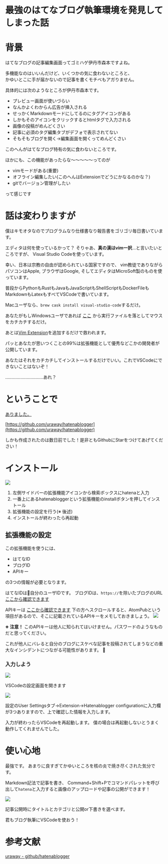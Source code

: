 <!--
{"id":"10257846132687373812","title":"最強のはてなブログ執筆環境を発見してしまった話","categories":["タイムリーな話題"," ポエム"," 偏見"," エディタ戦争"],"draft":"no"}
-->
# 最強のはてなブログ執筆環境を発見してしまった話
# 背景
はてなブログの記事編集画面ってゴミハゲ伊丹市森本ですよね。  

多機能なのはいいんだけど、いくつかの気に食わないところと、  
かゆいとこに手が届かないので記事を書くモチベもアガりません。

具体的には次のようなところが伊丹市森本です。

- プレビュー画面が使いづらい
- なんかよくわからん広告が挿入される
- せっかくMarkdownモードにしてるのにタグアイコンがある
- しかもそのアイコンをクリックするとhtmlタグで入力される
- 画像の投稿がめんどくさい
- 記事に必須のタグ編集タブがデフォで表示されてない
- そもそもブログを開く→編集画面を開くってめんどくさい

このへんがはてなブログ特有の気に食わないところです。

ほかにも、この機能があったらな〜〜〜〜〜ってのが

- vimモードがある(重要)
- オフライン編集したい(このへんはExtensionでどうにかなるのかな？)
- gitでバージョン管理がしたい

って感じです

# 話は変わりますが
僕はキモオタなのでプログラムなり仕様書なり報告書をゴリゴリ毎日書いています。

エディタは何を使っているかって？ そりゃあ、**真の漢はvim一択**…と言いたいところですが、
Visual Studio Codeを使っています。

幸い、日本は宗教の自由が認められている国家ですので、
vim教徒でありながらパソコンはApple, ブラウザはGoogle, そしてエディタはMicroSoft製のものを使っています。

普段からPythonもRustもJavaもJavaScriptもShellScriptもDockerFileもMarkdownもLatexもすべてVSCodeで書いています。

Macユーザなら、`brew cask install visual-studio-code`するだけ。

あなたがもしWindowsユーザであれば [ここ](https://code.visualstudio.com/) から実行ファイルを落としてマウスをカチカチするだけ。

あとは[Vim Extension](https://github.com/VSCodeVim/Vim)を追加するだけで救われます。

パッとあなたが思いつくことの99%は拡張機能として優秀などこかの開発者が公開しています。

あなたはそれをカチカチしてインストールするだけでいい。これでVSCodeにできないことはないぞ！

…………………………あれ？

# ということで
[ありました。](https://marketplace.visualstudio.com/items?itemName=uraway.hatenablogger)

[https://github.com/uraway/hatenablogger](https://github.com/uraway/hatenablogger)

しかも作成されたのは数日前でした！是非ともGithubにStarをつけてあげてください！

# インストール
![](https://cdn-ak.f.st-hatena.com/images/fotolife/s/sometrouble/20181220/20181220052622.png)

1. 左側サイドバーの拡張機能アイコンから検索ボックスにhatenaと入力
2. 一番上にあるhatenabloggerという拡張機能のinstallボタンを押してインストール
3. 拡張機能の設定を行う(※ 後述)
4. インストールが終わったら再起動

## 拡張機能の設定
この拡張機能を使うには、

- はてなID
- ブログID
- APIキー

の3つの情報が必要となります。

はてなIDは自分のユーザIDです。
ブログIDは、`https://`を除いたブログのURL [ここから確認できます](http://blog.hatena.ne.jp/my/config)

APIキーは [ここから確認できます](http://blog.hatena.ne.jp/my/config/detail)
下の方へスクロールすると、AtomPubという項目があるので、そこに記載されているAPIキーをメモしておきましょう。
![](https://cdn-ak.f.st-hatena.com/images/fotolife/s/sometrouble/20181220/20181220053626.png)

**※ 注意！**
このAPIキーは他人に知られてはいけません。パスワードのようなものだと思ってください。

これが他人にバレると自分のブログにスケベな記事を投稿されてしまうなどの重大なインシデントにつながる可能性があります。

### 入力しよう
![](https://cdn-ak.f.st-hatena.com/images/fotolife/s/sometrouble/20181220/20181220053136.png)

VSCodeの設定画面を開きます

![](https://cdn-ak.f.st-hatena.com/images/fotolife/s/sometrouble/20181220/20181220053855.png)

設定のUser Settingsタブ→Extension→Hatenablogger configurationに入力欄が3つありますので、上で確認した情報を入力します。

入力が終わったらVSCodeを再起動します。
僕の場合は再起動しないとうまく動作してくれませんでした。

# 使い心地
最強です。
あまりに良すぎてかゆいところを核の炎で焼き尽くされた気分です。

Markdown記法で記事を書き、
Command+Shift+Pでコマンドパレットを呼び出して`hatena`と入力すると画像のアップロードや記事の公開ができます！

![](https://cdn-ak.f.st-hatena.com/images/fotolife/s/sometrouble/20181220/20181220055111.png)

記事公開時にタイトルとカテゴリと公開or下書きを選べます。

君もブログ執筆にVSCodeを使おう！

# 参考文献
[uraway - github/hatenablogger](https://github.com/uraway/hatenablogger)